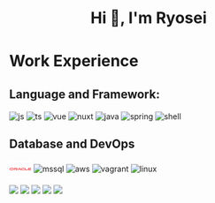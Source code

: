 <h1 align="center">Hi 👋, I'm Ryosei</h1>

# Work Experience　

## Language and Framework:

<img align="center" src="https://github.com/rahuldkjain/github-profile-readme-generator/blob/master/src/images/icons/ProgrammingLanguages/javascript.svg" alt="js" height="30" width="40" /><nobr/>
<img align="center" src="https://github.com/rahuldkjain/github-profile-readme-generator/blob/master/src/images/icons/ProgrammingLanguages/typescript.svg" alt="ts" height="30" width="40" /><nobr/>
<img align="center" src="https://github.com/rahuldkjain/github-profile-readme-generator/blob/master/src/images/icons/FrontendDevelopment/vuejs.svg" alt="vue" height="30" width="40" /><nobr/>
<img align="center" src="https://github.com/rahuldkjain/github-profile-readme-generator/blob/master/src/images/icons/StaticSiteGenerators/nuxtjs.svg" alt="nuxt" height="30" width="40" /><nobr/>
<img align="center" src="https://github.com/rahuldkjain/github-profile-readme-generator/blob/master/src/images/icons/ProgrammingLanguages/java.svg" alt="java" height="30" width="40" /><nobr/>
<img align="center" src="https://github.com/rahuldkjain/github-profile-readme-generator/blob/master/src/images/icons/BackendDevelopment/spring.svg" alt="spring" height="30" width="40" /><nobr/>
<img align="center" src="https://github.com/rahuldkjain/github-profile-readme-generator/blob/master/src/images/icons/Devops/bash.svg" alt="shell" height="30" width="40" /><nobr/>

## Database and DevOps
<img align="center" src="https://raw.githubusercontent.com/devicons/devicon/master/icons/oracle/oracle-original.svg" alt="oracle" height="30" width="40" /><nobr/>
<img align="center" src="https://www.svgrepo.com/show/303229/microsoft-sql-server-logo.svg" alt="mssql" height="30" width="40" /><nobr/>
<img align="center" src="https://github.com/rahuldkjain/github-profile-readme-generator/blob/master/src/images/icons/Devops/aws.svg" alt="aws" height="30" width="40" /><nobr/>
<img align="center" src="https://github.com/rahuldkjain/github-profile-readme-generator/blob/master/src/images/icons/Devops/vagrant.svg" alt="vagrant" height="30" width="40" /><nobr/>
<img align="center" src="https://github.com/rahuldkjain/github-profile-readme-generator/blob/master/src/images/icons/Other/linux.svg" alt="linux" height="30" width="40" /><nobr/>


[![](https://raw.githubusercontent.com/rainy6/rainy6/main/profile-summary-card-output/nord_bright/0-profile-details.svg)](https://github.com/vn7n24fzkq/github-profile-summary-cards)
[![](https://raw.githubusercontent.com/rainy6/rainy6/main/profile-summary-card-output/nord_bright/1-repos-per-language.svg)](https://github.com/vn7n24fzkq/github-profile-summary-cards) [![](https://raw.githubusercontent.com/rainy6/rainy6/main/profile-summary-card-output/nord_bright/2-most-commit-language.svg)](https://github.com/vn7n24fzkq/github-profile-summary-cards)
[![](https://raw.githubusercontent.com/rainy6/rainy6/main/profile-summary-card-output/nord_bright/3-stats.svg)](https://github.com/vn7n24fzkq/github-profile-summary-cards) [![](https://raw.githubusercontent.com/rainy6/rainy6/main/profile-summary-card-output/nord_bright/4-productive-time.svg)](https://github.com/vn7n24fzkq/github-profile-summary-cards)
